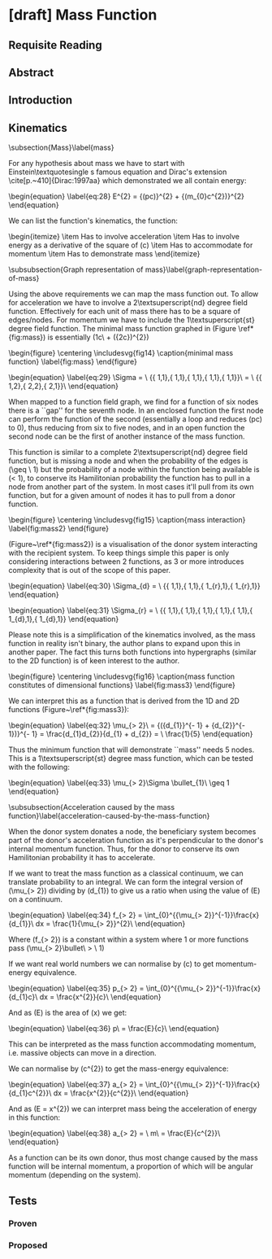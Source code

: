# [draft] Mass Function

## Requisite Reading

## Abstract


## Introduction


## Kinematics

\subsection{Mass}\label{mass}

For any hypothesis about mass we have to start with
Einstein\textquotesingle s famous equation and Dirac's extension \cite[p.~410]{Dirac:1997aa}
which demonstrated we all contain energy:

\begin{equation} \label{eq:28}
  E^{2} = {(pc)}^{2} + {(m_{0}c^{2})}^{2}
\end{equation}

We can list the function's kinematics, the function:

\begin{itemize}
\item
  Has to involve acceleration
\item
  Has to involve energy as a derivative of the square of \(c\)
\item
  Has to accommodate for momentum
\item
  Has to demonstrate mass
\end{itemize}

\subsubsection{Graph representation of
mass}\label{graph-representation-of-mass}

Using the above requirements we can map the mass function out. To allow
for acceleration we have to involve a 2\textsuperscript{nd} degree field
function. Effectively for each unit of mass there has to be a square of
edges/nodes. For momentum we have to include the 1\textsuperscript{st}
degree field function. The minimal mass function graphed in 
(Figure \ref*{fig:mass}) is essentially \(1c\  + ({2c})^{2}\)

\begin{figure}
  \centering
  \includesvg{fig14}
  \caption{minimal mass function}
  \label{fig:mass}
\end{figure}

\begin{equation} \label{eq:29}
  \Sigma = \ \{\{ 1,1\},\{ 1,1\},\{ 1,1\},\{ 1,1\},\{ 1,1\}\}\  = \ \{\{ 1,2\},\{ 2,2\},\{ 2,1\}\}\ 
\end{equation}

When mapped to a function field graph, we find for a function of six
nodes there is a ``gap'' for the seventh node. In an enclosed function
the first node can perform the function of the second (essentially a
loop and reduces \(pc\) to 0), thus reducing from six to five nodes, and
in an open function the second node can be the first of another instance
of the mass function.

This function is similar to a complete 2\textsuperscript{nd} degree
field function, but is missing a node and when the probability of the
edges is \(\geq \ 1\) but the probability of a node within the function
being available is \(< 1\), to conserve its Hamilitonian probability the
function has to pull in a node from another part of the system. In most
cases it'll pull from its own function, but for a given amount of nodes
it has to pull from a donor function.

\begin{figure}
  \centering
  \includesvg{fig15}
  \caption{mass interaction}
  \label{fig:mass2}
\end{figure}

(Figure~\ref*{fig:mass2}) is a visualisation of the donor system interacting with the
recipient system. To keep things simple this paper is only considering
interactions between 2 functions, as 3 or more introduces complexity
that is out of the scope of this paper.

\begin{equation} \label{eq:30}
  \Sigma_{d} = \ \{\{ 1,1\},\{ 1,1\},\{ 1_{r},1\},\{ 1_{r},1\}\}
\end{equation}

\begin{equation} \label{eq:31}
  \Sigma_{r} = \ \{\{ 1,1\},\{ 1,1\},\{ 1,1\},\{ 1,1\},\{ 1,1\},\{ 1_{d},1\},\{ 1_{d},1\}\}
\end{equation}

Please note this is a simplification of the kinematics involved, as the
mass function in reality isn't binary, the author plans to expand upon
this in another paper. The fact this turns both functions into
hypergraphs (similar to the 2D function) is of keen interest to the
author.

\begin{figure}
  \centering
  \includesvg{fig16}
  \caption{mass function constitutes of dimensional functions}
  \label{fig:mass3}
\end{figure}

We can interpret this as a function that is derived from the 1D and 2D
functions (Figure~\ref*{fig:mass3}):

\begin{equation} \label{eq:32}
  \mu_{> 2}\  = {({d_{1}}^{- 1} + {d_{2}}^{- 1})}^{- 1} = \frac{d_{1}d_{2}}{d_{1} + d_{2}} = \ \frac{1}{5}
\end{equation}

Thus the minimum function that will demonstrate ``mass'' needs 5 nodes.
This is a 1\textsuperscript{st} degree mass function, which can be
tested with the following:

\begin{equation} \label{eq:33}
  \mu_{> 2}\Sigma \bullet_{1}\  \geq 1
\end{equation}

\subsubsection{Acceleration caused by the mass
function}\label{acceleration-caused-by-the-mass-function}

When the donor system donates a node, the beneficiary system becomes
part of the donor's acceleration function as it's perpendicular to the
donor's internal momentum function. Thus, for the donor to conserve its
own Hamilitonian probability it has to accelerate.

If we want to treat the mass function as a classical continuum, we can
translate probability to an integral. We can form the integral version
of \(\mu_{> 2}\) dividing by \(d_{1}\) to give us a ratio when using the 
value of \(E\) on a continuum.

\begin{equation} \label{eq:34}
  f_{> 2} = \int_{0}^{{\mu_{> 2}}^{-1}}\frac{x}{d_{1}}\ dx = \frac{1}{\mu_{> 2}}^{2}\ 
\end{equation}

Where \(f_{> 2}\) is a constant within a system where 1 or more
functions pass \(\mu_{> 2}\bullet\  > \ 1\)

If we want real world numbers we can normalise by \(c\) to get
momentum-energy equivalence.

\begin{equation} \label{eq:35}
  p_{> 2} = \int_{0}^{{\mu_{> 2}}^{-1}}\frac{x}{d_{1}c}\ dx = \frac{x^{2}}{c}\ 
\end{equation}

And as \(E\) is the area of \(x\) we get:

\begin{equation} \label{eq:36}
  p\  = \frac{E}{c}\ 
\end{equation}

This can be interpreted as the mass function accommodating momentum,
i.e. massive objects can move in a direction.

We can normalise by \(c^{2}\) to get the mass-energy equivalence:

\begin{equation} \label{eq:37}
  a_{> 2} = \int_{0}^{{\mu_{> 2}}^{-1}}\frac{x}{d_{1}c^{2}}\ dx = \frac{x^{2}}{c^{2}}\ 
\end{equation}

And as \(E = x^{2}\) we can interpret mass being the acceleration of
energy in this function:

\begin{equation} \label{eq:38}
  a_{> 2} = \ m\  = \frac{E}{c^{2}}\ 
\end{equation}

As a function can be its own donor, thus most change caused by the mass
function will be internal momentum, a proportion of which will be
angular momentum (depending on the system).



## Tests


### Proven


### Proposed